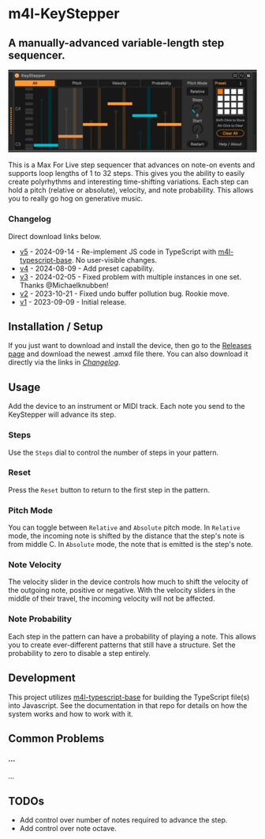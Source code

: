# m4l-KeyStepper

## A manually-advanced variable-length step sequencer.

![KeyStepper](images/KeyStepper.gif)

This is a Max For Live step sequencer that advances on note-on events and supports loop lengths of 1 to 32 steps. This gives you the ability to easily create polyrhythms and interesting time-shifting variations. Each step can hold a pitch (relative or absolute), velocity, and note probability. This allows you to really go hog on generative music.

### Changelog

Direct download links below.

- [v5](https://github.com/zsteinkamp/m4l-KeyStepper/releases/download/v5/KeyStepper-v5.amxd) - 2024-09-14 - Re-implement JS code in TypeScript with [m4l-typescript-base](https://github.com/zsteinkamp/m4l-typescript-base). No user-visible changes.
- [v4](https://github.com/zsteinkamp/m4l-KeyStepper/raw/main/frozen/KeyStepper-v4.amxd) - 2024-08-09 - Add preset capability.
- [v3](https://github.com/zsteinkamp/m4l-KeyStepper/raw/main/frozen/KeyStepper-v3.amxd) - 2024-02-05 - Fixed problem with multiple instances in one set. Thanks @Michaelknubben!
- [v2](https://github.com/zsteinkamp/m4l-KeyStepper/raw/main/frozen/KeyStepper-v2.amxd) - 2023-10-21 - Fixed undo buffer pollution bug. Rookie move.
- [v1](https://github.com/zsteinkamp/m4l-KeyStepper/raw/main/frozen/KeyStepper-v1.amxd) - 2023-09-09 - Initial release.

## Installation / Setup

If you just want to download and install the device, then go to the [Releases page](https://github.com/zsteinkamp/m4l-KeyStepper/releases) and download the newest .amxd file there. You can also download it directly via the links in [_Changelog_](#changelog).

## Usage

Add the device to an instrument or MIDI track. Each note you send to the KeyStepper will advance its step.

### Steps

Use the `Steps` dial to control the number of steps in your pattern.

### Reset

Press the `Reset` button to return to the first step in the pattern.

### Pitch Mode

You can toggle between `Relative` and `Absolute` pitch mode. In `Relative` mode, the incoming note is shifted by the distance that the step's note is from middle C. In `Absolute` mode, the note that is emitted is the step's note.

### Note Velocity

The velocity slider in the device controls how much to shift the velocity of the
outgoing note, positive or negative. With the velocity sliders in the middle of
their travel, the incoming velocity will not be affected.

### Note Probability

Each step in the pattern can have a probability of playing a note. This allows you to create ever-different patterns that still have a structure. Set the probability to zero to disable a step entirely.

## Development

This project utilizes [m4l-typescript-base](https://github.com/zsteinkamp/m4l-typescript-base) for building the TypeScript file(s) into Javascript. See the documentation in that repo for details on how the system works and how to work with it.

## Common Problems

#### ...

...

## TODOs

- Add control over number of notes required to advance the step.
- Add control over note octave.
